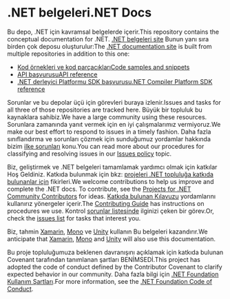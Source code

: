 # <a name="net-docs"></a><span data-ttu-id="9b8d2-101">.NET belgeleri</span><span class="sxs-lookup"><span data-stu-id="9b8d2-101">.NET Docs</span></span>

<span data-ttu-id="9b8d2-102">Bu depo, .NET için kavramsal belgelerde içerir.</span><span class="sxs-lookup"><span data-stu-id="9b8d2-102">This repository contains the conceptual documentation for .NET.</span></span> <span data-ttu-id="9b8d2-103">[.NET belgeleri site](https://docs.microsoft.com/dotnet) Bunun yanı sıra birden çok deposu oluşturulur:</span><span class="sxs-lookup"><span data-stu-id="9b8d2-103">The [.NET documentation site](https://docs.microsoft.com/dotnet) is built from multiple repositories in addition to this one:</span></span>

- [<span data-ttu-id="9b8d2-104">Kod örnekleri ve kod parçacıkları</span><span class="sxs-lookup"><span data-stu-id="9b8d2-104">Code samples and snippets</span></span>](https://github.com/dotnet/samples)
- [<span data-ttu-id="9b8d2-105">API başvurusu</span><span class="sxs-lookup"><span data-stu-id="9b8d2-105">API reference</span></span>](https://github.com/dotnet/dotnet-api-docs)
- [<span data-ttu-id="9b8d2-106">.NET derleyici Platformu SDK başvurusu</span><span class="sxs-lookup"><span data-stu-id="9b8d2-106">.NET Compiler Platform SDK reference</span></span>](https://github.com/dotnet/roslyn-api-docs)

<span data-ttu-id="9b8d2-107">Sorunlar ve bu depolar üçü için görevleri buraya izlenir.</span><span class="sxs-lookup"><span data-stu-id="9b8d2-107">Issues and tasks for all three of those repositories are tracked here.</span></span> <span data-ttu-id="9b8d2-108">Büyük bir topluluk bu kaynaklara sahibiz.</span><span class="sxs-lookup"><span data-stu-id="9b8d2-108">We have a large community using these resources.</span></span> <span data-ttu-id="9b8d2-109">Sorunlara zamanında yanıt vermek için en iyi çalışmalarımız vermiyoruz.</span><span class="sxs-lookup"><span data-stu-id="9b8d2-109">We make our best effort to respond to issues in a timely fashion.</span></span> <span data-ttu-id="9b8d2-110">Daha fazla sınıflandırma ve sorunları çözmek için sunduğumuz yordamlar hakkında bizim [ilke sorunları](issues-policy.md) konu.</span><span class="sxs-lookup"><span data-stu-id="9b8d2-110">You can read more about our procedures for classifying and resolving issues in our [Issues policy](issues-policy.md) topic.</span></span>

<span data-ttu-id="9b8d2-111">Biz, geliştirmek ve .NET belgeleri tamamlamak yardımcı olmak için katkılar Hoş Geldiniz. Katkıda bulunmak için bkz: [projeleri .NET topluluğa katkıda bulunanlar için](https://github.com/dotnet/docs/projects/35) fikirleri.</span><span class="sxs-lookup"><span data-stu-id="9b8d2-111">We welcome contributions to help us improve and complete the .NET docs. To contribute, see the [Projects for .NET Community Contributors](https://github.com/dotnet/docs/projects/35) for ideas.</span></span> <span data-ttu-id="9b8d2-112">[Katkıda bulunan Kılavuzu](CONTRIBUTING.md) yordamlarını kullanırız yönergeler içerir.</span><span class="sxs-lookup"><span data-stu-id="9b8d2-112">The [Contributing Guide](CONTRIBUTING.md) has instructions on procedures we use.</span></span> <span data-ttu-id="9b8d2-113">Kontrol [sorunlar listesinde](https://github.com/dotnet/docs/issues) ilginizi çeken bir görev.</span><span class="sxs-lookup"><span data-stu-id="9b8d2-113">Or, check the [issues list](https://github.com/dotnet/docs/issues) for tasks that interest you.</span></span>

<span data-ttu-id="9b8d2-114">Biz, tahmin [Xamarin](https://docs.microsoft.com/xamarin), [Mono](http://docs.go-mono.com/?link=root%3a%2fclasslib) ve [Unity](http://docs.unity3d.com/Manual/index.html) kullanın Bu belgeleri kazandırır.</span><span class="sxs-lookup"><span data-stu-id="9b8d2-114">We anticipate that [Xamarin](https://docs.microsoft.com/xamarin), [Mono](http://docs.go-mono.com/?link=root%3a%2fclasslib) and [Unity](http://docs.unity3d.com/Manual/index.html) will also use this documentation.</span></span>

<span data-ttu-id="9b8d2-115">Bu proje topluluğumuza beklenen davranışını açıklamak için katkıda bulunan Covenant tarafından tanımlanan şartları BENİMSEDİ.</span><span class="sxs-lookup"><span data-stu-id="9b8d2-115">This project has adopted the code of conduct defined by the Contributor Covenant to clarify expected behavior in our community.</span></span>
<span data-ttu-id="9b8d2-116">Daha fazla bilgi için [.NET Foundation Kullanım Şartları](https://dotnetfoundation.org/code-of-conduct).</span><span class="sxs-lookup"><span data-stu-id="9b8d2-116">For more information, see the [.NET Foundation Code of Conduct](https://dotnetfoundation.org/code-of-conduct).</span></span>
